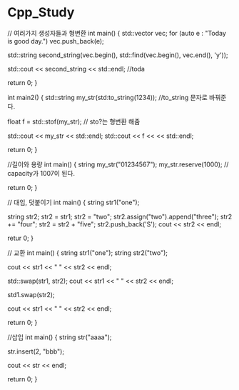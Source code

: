 # Cpp_Study

// 여러가지 생성자들과 형변환
int main()
{
  std::vector<char> vec;
  for (auto e : "Today is good day.")
    vec.push_back(e);
  
  std::string second_string(vec.begin(), std::find(vec.begin(), vec.end(), 'y'));
  
  std::cout << second_string  << std::endl; //toda
  
  return 0;
}

int main2()
{
  std::string my_str(std:to_string(1234)); //to_string 문자로 바꿔준다.
  
  float f =  std::stof(my_str); // sto?는 형변환 해줌
  
  std::cout << my_str << std::endl;
  std::cout << f << << std::endl;
  
  return 0;
}

//길이와 용량
int main()
{
  string my_str("01234567");
  my_str.reserve(1000); // capacity가 1007이 된다.
  
  return 0;
}

// 대입, 덧붙이기
int main()
{
  string str1("one");
  
  string str2;
  str2 = str1;
  str2 = "two";
  str2.assign("two").append("three"); 
  str2 += "four";
  str2 = str2 + "five";
  str2.push_back('S');
  cout << str2 << endl;
  
  retur 0;
}

// 교환
int main()
{
  string str1("one");
  string str2("two");
  
  cout << str1 << " "  << str2 << endl;
  
  std::swap(str1, str2);
  cout << str1 << " "  << str2 << endl;
  
  std1.swap(str2);
  
  cout << str1 << " "  << str2 << endl;
  
  return 0;
}

//삽입
int main()
{
  string str("aaaa");
  
  str.insert(2, "bbb");
  
  cout << str << endl;
  
  return 0;
}
